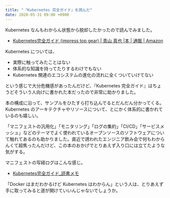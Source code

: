 ```yaml
---
title: "『Kubernetes 完全ガイド』を読んだ"
date: 2020-05-31 09:00 +0900
---
```


Kubernetes なんもわからん状態から脱却したかったので読んでみました。

- [Kubernetes完全ガイド (impress top gear) | 青山 真也 |本 | 通販 | Amazon](https://www.amazon.co.jp/dp/4295004804/)

Kubernetes については、

- 実際に触ってみたことはない
- 体系的な知識を持ってたりするわけでもない
- Kubernetes 関連のエコシステムの進化の流れに全くついていけてない

という感じで大分危機感があったんだけど、『Kubernetes 完全ガイド』はちょうどそういう人向けに書かれた本だったので非常に助かりました。

本の構成に沿って、サンプルをひたすら打ち込んでるとだんだん分かってくる。Kubernetes のアーキテクチャやリソースについて、とにかく体系的に書かれているのも嬉しい。

「マニフェストの汎用化」「モニタリング」「ログの集約」「CI/CD」「サービスメッシュ」などのテーマでよく使われているオープンソースのソフトウェアについて触れてあるのも助かりました。直近で誘われたエンジニア飲み会で何もわからんくて超焦ったんだけど、この本のおかげでとりあえず入り口には立てたような気がする。

マニフェストの写経ログはこんな感じ。

- [Kubernetes完全ガイド_読書メモ](https://gist.github.com/gushernobindsme/d5e0cfd8d6fab1d4129bb051ff9a84ba)

「Docker はまだわかるけど Kubernetes はわからん」という人は、とりあえず手に取ってみると道が開けていいんじゃないでしょうか。  